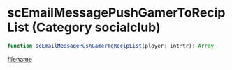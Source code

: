 # scEmailMessagePushGamerToRecipList (Category socialclub)

```js
function scEmailMessagePushGamerToRecipList(player: intPtr): Array
```

[filename](scEmailMessagePushGamerToRecipList_m.md ':include')